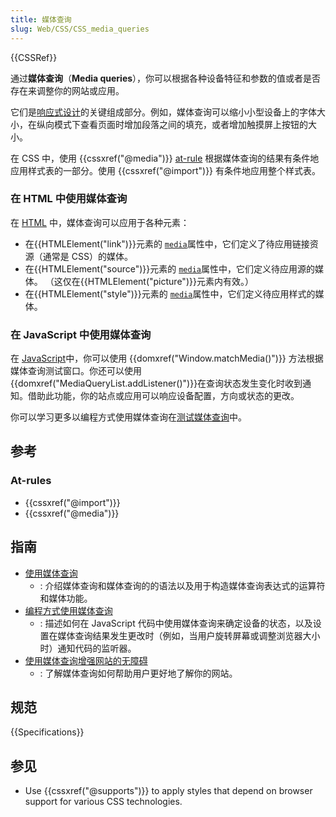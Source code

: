 ```yaml
---
title: 媒体查询
slug: Web/CSS/CSS_media_queries
---
```


{{CSSRef}}

通过**媒体查询**（**Media queries**），你可以根据各种设备特征和参数的值或者是否存在来调整你的网站或应用。

它们是[响应式设计](/zh-CN/docs/Web/Apps/Progressive/Responsive)的关键组成部分。例如，媒体查询可以缩小小型设备上的字体大小，在纵向模式下查看页面时增加段落之间的填充，或者增加触摸屏上按钮的大小。

在 CSS 中，使用 {{cssxref("@media")}} [at-rule](/zh-CN/docs/Web/CSS/At-rule) 根据媒体查询的结果有条件地应用样式表的一部分。使用 {{cssxref("@import")}} 有条件地应用整个样式表。

### 在 HTML 中使用媒体查询

在 [HTML](/zh-CN/docs/Web/HTML) 中，媒体查询可以应用于各种元素：

- 在{{HTMLElement("link")}}元素的 [`media`](/zh-CN/docs/Web/HTML/Element/link#media)属性中，它们定义了待应用链接资源（通常是 CSS）的媒体。
- 在{{HTMLElement("source")}}元素的 [`media`](/zh-CN/docs/Web/HTML/Element/source#media)属性中，它们定义待应用源的媒体。 （这仅在{{HTMLElement("picture")}}元素内有效。）
- 在{{HTMLElement("style")}}元素的 [`media`](/zh-CN/docs/Web/HTML/Element/style#media)属性中，它们定义待应用样式的媒体。

### 在 JavaScript 中使用媒体查询

在 [JavaScript](/zh-CN/docs/Web/JavaScript)中，你可以使用 {{domxref("Window.matchMedia()")}} 方法根据媒体查询测试窗口。你还可以使用{{domxref("MediaQueryList.addListener()")}}在查询状态发生变化时收到通知。借助此功能，你的站点或应用可以响应设备配置，方向或状态的更改。

你可以学习更多以编程方式使用媒体查询在[测试媒体查询](/zh-CN/docs/Web/CSS/CSS_media_queries/Testing_media_queries)中。

## 参考

### At-rules

- {{cssxref("@import")}}
- {{cssxref("@media")}}

## 指南

- [使用媒体查询](/zh-CN/docs/Web/CSS/CSS_media_queries/Using_media_queries)
  - : 介绍媒体查询和媒体查询的的语法以及用于构造媒体查询表达式的运算符和媒体功能。
- [编程方式使用媒体查询](/zh-CN/docs/Web/CSS/CSS_media_queries/Testing_media_queries)
  - : 描述如何在 JavaScript 代码中使用媒体查询来确定设备的状态，以及设置在媒体查询结果发生更改时（例如，当用户旋转屏幕或调整浏览器大小时）通知代码的监听器。
- [使用媒体查询增强网站的无障碍](/zh-CN/docs/Web/CSS/CSS_media_queries/Using_CSS_media_queries_for_Accessibility)
  - : 了解媒体查询如何帮助用户更好地了解你的网站。

## 规范

{{Specifications}}

## 参见

- Use {{cssxref("@supports")}} to apply styles that depend on browser support for various CSS technologies.
